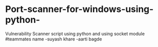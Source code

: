 # Port-scanner-for-windows-using-python-
Vulnerability Scanner script using python and using socket module 
#teammates name 
-suyash khare 
-aarti bagde